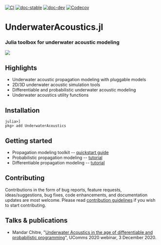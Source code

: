 [![CI](https://github.com/org-arl/UnderwaterAcoustics.jl/workflows/CI/badge.svg)](https://github.com/org-arl/UnderwaterAcoustics.jl/actions)
[![doc-stable](https://img.shields.io/badge/docs-stable-blue.svg)](https://org-arl.github.io/UnderwaterAcoustics.jl/stable)
[![doc-dev](https://img.shields.io/badge/docs-latest-blue.svg)](https://org-arl.github.io/UnderwaterAcoustics.jl/dev)
[![Codecov](https://codecov.io/gh/org-arl/UnderwaterAcoustics.jl/branch/master/graph/badge.svg)](https://codecov.io/gh/org-arl/UnderwaterAcoustics.jl)

# UnderwaterAcoustics.jl
### Julia toolbox for underwater acoustic modeling

![](https://org-arl.github.io/UnderwaterAcoustics.jl/dev/images/txloss1.png)

## Highlights

- Underwater acoustic propagation modeling with pluggable models
- 2D/3D underwater acoustic simulation tools
- Differentiable and probabilistic underwater acoustic modeling
- Underwater acoustics utility functions

## Installation

```julia-repl
julia>]
pkg> add UnderwaterAcoustics
```

## Getting started

- Propagation modeling toolkit -- [quickstart guide](https://org-arl.github.io/UnderwaterAcoustics.jl/stable/pm_basic.html)
- Probabilistic propagation modeling -- [tutorial](https://org-arl.github.io/UnderwaterAcoustics.jl/stable/tut_turing.html)
- Differentiable propagation modeling -- [tutorial](https://org-arl.github.io/UnderwaterAcoustics.jl/stable/tut_autodiff.html)

## Contributing

Contributions in the form of bug reports, feature requests, ideas/suggestions, bug fixes, code enhancements, and documentation updates are most welcome. Please read [contribution guidelines](CONTRIBUTING.md) if you wish to start contributing.

## Talks & publications

- Mandar Chitre, "[Underwater Acoustics in the age of differentiable and probabilistic programming](https://www.facebook.com/watch/live/?v=2473971036238315)", UComms 2020 webinar, 3 December 2020.
